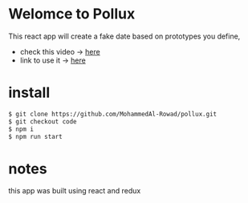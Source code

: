 # Welomce to Pollux

This react app will create a fake date based on prototypes you define,

- check this video -> [here]()
- link to use it -> [here](https://mohammedal-rowad.github.io/pollux/)

# install

```bash
$ git clone https://github.com/MohammedAl-Rowad/pollux.git
$ git checkout code
$ npm i
$ npm run start
```

# notes

this app was built using react and redux
